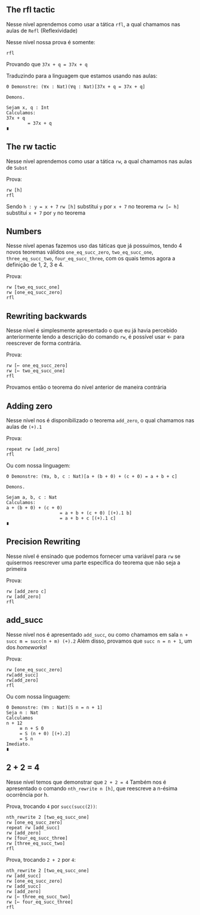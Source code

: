 ## The rfl tactic

Nesse nível aprendemos como usar a tática `rfl`, a qual chamamos nas aulas de `Refl` (Reflexividade)

Nesse nível nossa prova é somente:

```
rfl
```

Provando que `37x + q = 37x + q`

Traduzindo para a linguagem que estamos usando nas aulas:

```
Θ Demonstre: (∀x : Nat)(∀q : Nat)[37x + q = 37x + q]

Demons.

Sejam x, q : Int
Calculamos:
37x + q
		= 37x + q
∎
```
## The rw tactic

Nesse nível aprendemos como usar a tática `rw`, a qual chamamos nas aulas de `Subst`

Prova:

```
rw [h]
rfl
```

Sendo `h : y = x + 7`
`rw [h]` substitui `y` por `x + 7` no teorema
`rw [← h]` substitui `x + 7` por `y` no teorema

## Numbers

Nesse nível apenas fazemos uso das táticas que já possuímos, tendo 4 novos teoremas válidos `one_eq_succ_zero`, `two_eq_succ_one`, `three_eq_succ_two`, `four_eq_succ_three`, com os quais temos agora a definição de 1, 2, 3 e 4.

Prova:

```
rw [two_eq_succ_one]
rw [one_eq_succ_zero]
rfl
```

## Rewriting backwards

Nesse nível é simplesmente apresentado o que eu já havia percebido anteriormente lendo a descrição do comando `rw`, é possível usar ← para reescrever de forma contrária.

Prova:

```
rw [← one_eq_succ_zero]
rw [← two_eq_succ_one]
rfl
```

Provamos então o teorema do nível anterior de maneira contrária

## Adding zero

Nesse nível nos é disponibilizado o teorema `add_zero`, o qual chamamos nas aulas de `(+).1`

Prova:

```
repeat rw [add_zero]
rfl
```

Ou com nossa linguagem:

```
Θ Demonstre: (∀a, b, c : Nat)[a + (b + 0) + (c + 0) = a + b + c]

Demons.

Sejam a, b, c : Nat
Calculamos: 
a + (b + 0) + (c + 0)
					= a + b + (c + 0) [(+).1 b]
					= a + b + c [(+).1 c]
∎

```

## Precision Rewriting

Nesse nível é ensinado que podemos fornecer uma variável para `rw` se quisermos reescrever uma parte específica do teorema que não seja a primeira

Prova:

```
rw [add_zero c]
rw [add_zero]
rfl
```

## add_succ

Nesse nível nos é apresentado `add_succ`, ou como chamamos em sala `n + succ m = succ(n + m) (+).2`
Além disso, provamos que `succ n = n + 1`, um dos *homeworks*!

Prova:

```
rw [one_eq_succ_zero]
rw[add_succ]
rw[add_zero]
rfl
```

Ou com nossa linguagem:

```
Θ Demonstre: (∀n : Nat)[S n = n + 1]
Seja n : Nat
Calculamos 
n + 12
     ≡ n + S 0
	 = S (n + 0) [(+).2]
	 = S n
Imediato.
∎
```

## 2 + 2 = 4

Nesse nível temos que demonstrar que `2 + 2 = 4`
Também nos é apresentado o comando `nth_rewrite n [h]`, que reescreve a n-ésima ocorrência por h.

Prova, trocando `4` por `succ(succ(2))`:

```
nth_rewrite 2 [two_eq_succ_one]
rw [one_eq_succ_zero]
repeat rw [add_succ]
rw [add_zero]
rw [four_eq_succ_three]
rw [three_eq_succ_two]
rfl
```

Prova, trocando `2 + 2` por `4`:

```
nth_rewrite 2 [two_eq_succ_one]
rw [add_succ]
rw [one_eq_succ_zero]
rw [add_succ]
rw [add_zero]
rw [← three_eq_succ_two]
rw [← four_eq_succ_three]
rfl
```